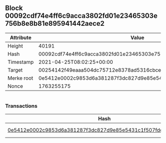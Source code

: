 ## Block 00092cdf74e4ff6c9acca3802fd01e23465303e756b8e8b81e895941442aece2

Attribute | Value
--- | ---
Height | 40191
Hash | 00092cdf74e4ff6c9acca3802fd01e23465303e756b8e8b81e895941442aece2
Timestamp | 2021-04-25T08:02:25+00:00
Target | 00254142f49eaaa504dc75712e8378ad5316cbcead634704b3734b6271167cc4
Merke root | 0e5412e0002c9853d6a381287f3dc827d9e85e5431c1f507fdd0fc67122f13d9
Nonce | 1763255175

```

```

### Transactions

Hash | Amount
--- | ---
[0e5412e0002c9853d6a381287f3dc827d9e85e5431c1f507fdd0fc67122f13d9](0e5412e0002c9853d6a381287f3dc827d9e85e5431c1f507fdd0fc67122f13d9.md) | 10.00000000 SKEPTI 
